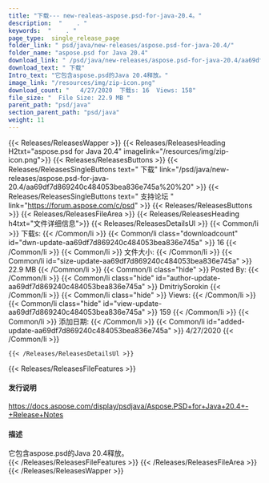 ```yaml
---
title: "下载--- new-realeas-aspose.psd-for-java-20.4。" 
description:  "    . " 
keywords:  "    . " 
page_type:  single_release_page
folder_link: " psd/java/new-releases/aspose.psd-for-java-20.4/"
folder_name: "aspose.psd for Java 20.4"
download_link: " /psd/java/new-releases/aspose.psd-for-java-20.4/aa69df7d869240c484053bea836e745a"
download_text: " 下载"
Intro_text: "它包含aspose.psd的Java 20.4释放。"
image_link: "/resources/img/zip-icon.png"
download_count: "   4/27/2020  下载s: 16  Views: 158"
file_size: "  File Size: 22.9 MB "
parent_path: "psd/java"
section_parent_path: "psd/java"
weight: 11
---
```


{{< Releases/ReleasesWapper >}}
  {{< Releases/ReleasesHeading H2txt="aspose.psd for Java 20.4" imagelink="/resources/img/zip-icon.png">}}
  {{< Releases/ReleasesButtons >}}
    {{< Releases/ReleasesSingleButtons text=" 下载" link="/psd/java/new-releases/aspose.psd-for-java-20.4/aa69df7d869240c484053bea836e745a%20%20" >}}
    {{< Releases/ReleasesSingleButtons text=" 支持论坛 " link="https://forum.aspose.com/c/psd" >}}
  {{< Releases/ReleasesButtons >}}
  {{< Releases/ReleasesFileArea >}}
    {{< Releases/ReleasesHeading h4txt="文件详细信息">}}
    {{< Releases/ReleasesDetailsUl >}}
            {{< Common/li  >}} 下载s: {{< /Common/li >}} 
      {{< Common/li class="downloadcount" id="dwn-update-aa69df7d869240c484053bea836e745a" >}} 16 {{< /Common/li >}} 
      {{< Common/li  >}} 文件大小: {{< /Common/li >}} 
      {{< Common/li id="size-update-aa69df7d869240c484053bea836e745a" >}} 22.9 MB {{< /Common/li >}} 
      {{< Common/li  class="hide" >}} Posted By: {{< /Common/li >}} 
      {{< Common/li class="hide" id="author-update-aa69df7d869240c484053bea836e745a" >}} DmitriySorokin {{< /Common/li >}} 
      {{< Common/li class="hide"  >}} Views: {{< /Common/li >}} 
      {{< Common/li class="hide" id="view-update-aa69df7d869240c484053bea836e745a" >}} 159 {{< /Common/li >}} 
      {{< Common/li  >}} 添加日期: {{< /Common/li >}} 
      {{< Common/li id="added-update-aa69df7d869240c484053bea836e745a" >}} 4/27/2020 {{< /Common/li >}} 

    {{< /Releases/ReleasesDetailsUl >}}

  {{< Releases/ReleasesFileFeatures >}}
      <h4>发行说明</h4><div><a href="https://docs.aspose.com/display/psdjava/Aspose.PSD+for+Java+20.4+-+Release+Notes">https://docs.aspose.com/display/psdjava/Aspose.PSD+for+Java+20.4+-+Release+Notes</a></div><h4>描述</h4><div class="HTMLDescription">它包含aspose.psd的Java 20.4释放。</div>
  {{< /Releases/ReleasesFileFeatures >}}
 {{< /Releases/ReleasesFileArea >}}
{{< /Releases/ReleasesWapper >}}


